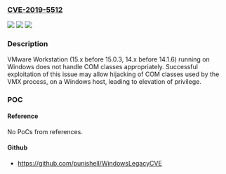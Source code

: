 ### [CVE-2019-5512](https://cve.mitre.org/cgi-bin/cvename.cgi?name=CVE-2019-5512)
![](https://img.shields.io/static/v1?label=Product&message=VMware%20Workstation&color=blue)
![](https://img.shields.io/static/v1?label=Version&message=n%2Fa&color=blue)
![](https://img.shields.io/static/v1?label=Vulnerability&message=Elevation%20of%20privilege%20vulnerability&color=brighgreen)

### Description

VMware Workstation (15.x before 15.0.3, 14.x before 14.1.6) running on Windows does not handle COM classes appropriately. Successful exploitation of this issue may allow hijacking of COM classes used by the VMX process, on a Windows host, leading to elevation of privilege.

### POC

#### Reference
No PoCs from references.

#### Github
- https://github.com/punishell/WindowsLegacyCVE

